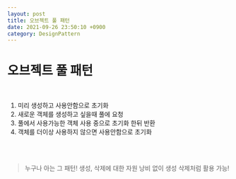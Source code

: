 ```yaml
---
layout: post
title: 오브젝트 풀 패턴
date: 2021-09-26 23:50:10 +0900
category: DesignPattern
---
```

# 오브젝트 풀 패턴
<br/>

1. 미리 생성하고 사용안함으로 초기화 
1. 새로운 객체를 생성하고 싶을때 풀에 요청
1. 풀에서 사용가능한 객체 사용 중으로 초기화 한뒤 반환
1. 객체를 더이상 사용하지 않으면 사용안함으로 초기화 

<br/>
<br/>

> 누구나 아는 그 패턴! 생성, 삭제에 대한 자원 낭비 없이 생성 삭제처럼 활용 가능!

<br/>
<br/>
